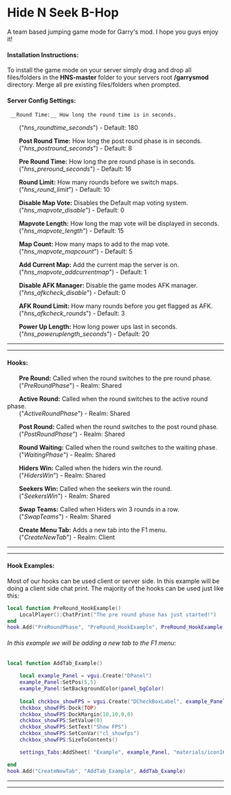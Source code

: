 # Hide N Seek B-Hop
A team based jumping game mode for Garry's mod. I hope you guys enjoy it!

#### Installation Instructions:
To install the game mode on your server simply drag and drop all files/folders in the __HNS-master__ folder to your servers root __/garrysmod__ directory. 
Merge all pre existing files/folders when prompted. 


#### Server Config Settings:  
     __Round Time:__ How long the round time is in seconds.  
&nbsp;&nbsp;&nbsp;&nbsp;&nbsp;&nbsp;&nbsp;("*hns_roundtime_seconds*") - Default: 180 
   
&nbsp;&nbsp;&nbsp;&nbsp;&nbsp;&nbsp;&nbsp;__Post Round Time:__ How long the post round phase is in seconds.  
&nbsp;&nbsp;&nbsp;&nbsp;&nbsp;&nbsp;&nbsp;("*hns_postround_seconds*") - Default: 8
   
&nbsp;&nbsp;&nbsp;&nbsp;&nbsp;&nbsp;&nbsp;__Pre Round Time:__ How long the pre round phase is in seconds.  
&nbsp;&nbsp;&nbsp;&nbsp;&nbsp;&nbsp;&nbsp;("*hns_preround_seconds*") - Default: 16
   
&nbsp;&nbsp;&nbsp;&nbsp;&nbsp;&nbsp;&nbsp;__Round Limit:__ How many rounds before we switch maps.  
&nbsp;&nbsp;&nbsp;&nbsp;&nbsp;&nbsp;&nbsp;("*hns_round_limit*") - Default: 10
   
   
&nbsp;&nbsp;&nbsp;&nbsp;&nbsp;&nbsp;&nbsp;__Disable Map Vote:__ Disables the Default map voting system.   
&nbsp;&nbsp;&nbsp;&nbsp;&nbsp;&nbsp;&nbsp;("*hns_mapvote_disable*") - Default: 0
   
&nbsp;&nbsp;&nbsp;&nbsp;&nbsp;&nbsp;&nbsp;__Mapvote Length:__ How long the map vote will be displayed in seconds.   
&nbsp;&nbsp;&nbsp;&nbsp;&nbsp;&nbsp;&nbsp;("*hns_mapvote_length*") - Default: 15

&nbsp;&nbsp;&nbsp;&nbsp;&nbsp;&nbsp;&nbsp;__Map Count:__ How many maps to add to the map vote.   
&nbsp;&nbsp;&nbsp;&nbsp;&nbsp;&nbsp;&nbsp;("*hns_mapvote_mapcount*") - Default: 5
   
&nbsp;&nbsp;&nbsp;&nbsp;&nbsp;&nbsp;&nbsp;__Add Current Map:__ Add the current map the server is on.   
&nbsp;&nbsp;&nbsp;&nbsp;&nbsp;&nbsp;&nbsp;("*hns_mapvote_addcurrentmap*") - Default: 1
   
   
&nbsp;&nbsp;&nbsp;&nbsp;&nbsp;&nbsp;&nbsp;__Disable AFK Manager:__ Disable the game modes AFK manager.   
&nbsp;&nbsp;&nbsp;&nbsp;&nbsp;&nbsp;&nbsp;("*hns_afkcheck_disable*") - Default: 0
   
&nbsp;&nbsp;&nbsp;&nbsp;&nbsp;&nbsp;&nbsp;__AFK Round Limit:__ How many rounds before you get flagged as AFK.   
&nbsp;&nbsp;&nbsp;&nbsp;&nbsp;&nbsp;&nbsp;("*hns_afkcheck_rounds*") - Default: 3
   
   
&nbsp;&nbsp;&nbsp;&nbsp;&nbsp;&nbsp;&nbsp;__Power Up Length:__ How long power ups last in seconds.   
&nbsp;&nbsp;&nbsp;&nbsp;&nbsp;&nbsp;&nbsp;("*hns_poweruplength_seconds*") - Default: 20   
   
   
---------------------
---------------------   
#### Hooks:
&nbsp;&nbsp;&nbsp;&nbsp;&nbsp;&nbsp;&nbsp;__Pre Round:__ Called when the round switches to the pre round phase.   
&nbsp;&nbsp;&nbsp;&nbsp;&nbsp;&nbsp;&nbsp;("*PreRoundPhase*") - Realm: Shared

&nbsp;&nbsp;&nbsp;&nbsp;&nbsp;&nbsp;&nbsp;__Active Round:__ Called when the round switches to the active round phase.   
&nbsp;&nbsp;&nbsp;&nbsp;&nbsp;&nbsp;&nbsp;("*ActiveRoundPhase*") - Realm: Shared

&nbsp;&nbsp;&nbsp;&nbsp;&nbsp;&nbsp;&nbsp;__Post Round:__ Called when the round switches to the post round phase.   
&nbsp;&nbsp;&nbsp;&nbsp;&nbsp;&nbsp;&nbsp;("*PostRoundPhase*") - Realm: Shared

&nbsp;&nbsp;&nbsp;&nbsp;&nbsp;&nbsp;&nbsp;__Round Waiting:__ Called when the round switches to the waiting phase.   
&nbsp;&nbsp;&nbsp;&nbsp;&nbsp;&nbsp;&nbsp;("*WaitingPhase*") - Realm: Shared

&nbsp;&nbsp;&nbsp;&nbsp;&nbsp;&nbsp;&nbsp;__Hiders Win:__ Called when the hiders win the round.   
&nbsp;&nbsp;&nbsp;&nbsp;&nbsp;&nbsp;&nbsp;("*HidersWin*") - Realm: Shared

&nbsp;&nbsp;&nbsp;&nbsp;&nbsp;&nbsp;&nbsp;__Seekers Win:__ Called when the seekers win the round.   
&nbsp;&nbsp;&nbsp;&nbsp;&nbsp;&nbsp;&nbsp;("*SeekersWin*") - Realm: Shared

&nbsp;&nbsp;&nbsp;&nbsp;&nbsp;&nbsp;&nbsp;__Swap Teams:__ Called when Hiders win 3 rounds in a row.   
&nbsp;&nbsp;&nbsp;&nbsp;&nbsp;&nbsp;&nbsp;("*SwapTeams*") - Realm: Shared

&nbsp;&nbsp;&nbsp;&nbsp;&nbsp;&nbsp;&nbsp;__Create Menu Tab:__ Adds a new tab into the F1 menu.   
&nbsp;&nbsp;&nbsp;&nbsp;&nbsp;&nbsp;&nbsp;("*CreateNewTab*") - Realm: Client   
   

   
---------------------
---------------------   
#### Hook Examples:
Most of our hooks can be used client or server side. In this example will be doing a client side
chat print. The majority of the hooks can be used just like this: 
```lua
local function PreRound_HookExample()
	LocalPlayer():ChatPrint("The pre round phase has just started!")
end
hook.Add("PreRoundPhase", "PreRound_HookExample", PreRound_HookExample)
```


###### In this example we will be adding a new tab to the F1 menu:
```lua
local function AddTab_Example()

	local example_Panel = vgui.Create("DPanel")
	example_Panel:SetPos(5,5)
	example_Panel:SetBackgroundColor(panel_bgColor)
	
	local chckbox_showFPS = vgui.Create("DCheckBoxLabel", example_Panel)
	chckbox_showFPS:Dock(TOP)
	chckbox_showFPS:DockMargin(10,10,0,0)
	chckbox_showFPS:SetValue(0)
	chckbox_showFPS:SetText("Show FPS")
	chckbox_showFPS:SetConVar("cl_showfps")
	chckbox_showFPS:SizeToContents()

	settings_Tabs:AddSheet( "Example", example_Panel, "materials/icon16/heart.png", false, false, "Example" )

end
hook.Add("CreateNewTab", "AddTab_Example", AddTab_Example)
```


---------------------
---------------------   

